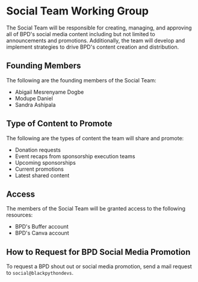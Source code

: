 # Social Team Working Group

The Social Team will be responsible for creating, managing, and approving all of BPD's social media content including but not limited to announcements and promotions. Additionally, the team will develop and implement strategies to drive BPD's content creation and distribution.

## Founding Members

The following are the founding members of the Social Team:

* Abigail Mesrenyame Dogbe
* Modupe Daniel
* Sandra Ashipala

## Type of Content to Promote

The following are the types of content the team will share and promote:

* Donation requests
* Event recaps from sponsorship execution teams
* Upcoming sponsorships
* Current promotions
* Latest shared content

## Access

The members of the Social Team will be granted access to the following resources:

* BPD's Buffer account
* BPD's Canva account

## How to Request for BPD Social Media Promotion

To request a BPD shout out or social media promotion, send a mail request to `social@blackpythondevs`.